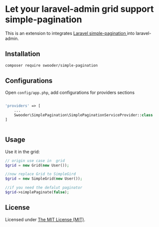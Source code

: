 Let your laravel-admin grid support simple-pagination
======
This is an extension to integrates [Laravel simple-pagination ](https://laravel.com/docs/#pagination#main-content) into laravel-admin.


## Installation 

```bash
composer require swooder/simple-pagination
```

## Configurations

Open `config/app.php`, add configurations for providers sections
```php

'providers' => [
    ...
    Swooder\SimplePagination\SimplePaginationServiceProvider::class
]
   
```

## Usage

Use it in the grid:
```php
// origin use case in  grid
$grid = new Grid(new User());

//now replace Grid to SimpleGird
$grid = new SimpleGrid(new User());

//if you need the defalut paginator
$grid->simplePaginate(false);

```



License
------------
Licensed under [The MIT License (MIT)](LICENSE).
